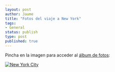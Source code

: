 ```yaml
---
layout: post
author: Jaume
title: "Fotos del viaje a New York"
tags:
- General
status: publish
type: post
published: true
---
```

Pincha en la imagen para acceder al <a href="http://www.flickr.com/photos/lerion/sets/72157616979153882/detail/">álbum de fotos</a>:

<a href="http://www.flickr.com/photos/lerion/sets/72157616979153882/detail/"><img src="http://farm4.static.flickr.com/3377/3451671473_225acd06ae_z.jpg" alt="New York City" /></a>
